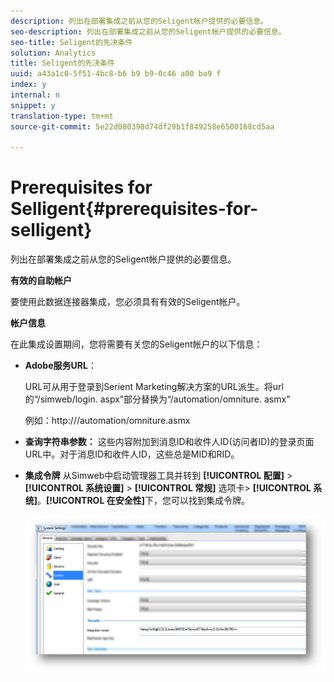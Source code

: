 ```yaml
---
description: 列出在部署集成之前从您的Seligent帐户提供的必要信息。
seo-description: 列出在部署集成之前从您的Seligent帐户提供的必要信息。
seo-title: Seligent的先决条件
solution: Analytics
title: Seligent的先决条件
uuid: a43a1c0-5f51-4bc8-b6 b9 b9-0c46 a00 ba9 f
index: y
internal: n
snippet: y
translation-type: tm+mt
source-git-commit: 5e22d080398d74df29b1f849258e6500168cd5aa

---
```



# Prerequisites for Selligent{#prerequisites-for-selligent}

列出在部署集成之前从您的Seligent帐户提供的必要信息。

**有效的自助帐户**

要使用此数据连接器集成，您必须具有有效的Seligent帐户。

**帐户信息**

在此集成设置期间，您将需要有关您的Seligent帐户的以下信息：

* **Adobe服务URL**：

   URL可从用于登录到Serient Marketing解决方案的URL派生。将url的“/simweb/login. aspx”部分替换为“/automation/omniture. asmx”

   例如：http://<client-specific install url>/automation/omniture.asmx

* **查询字符串参数：** 这些内容附加到消息ID和收件人ID(访问者ID)的登录页面URL中。对于消息ID和收件人ID，这些总是MID和RID。

* **集成令牌** 从Simweb中启动管理器工具并转到 **[!UICONTROL 配置]** &gt; **[!UICONTROL 系统设置]** &gt; **[!UICONTROL 常规]** 选项卡&gt; **[!UICONTROL 系统]**。**[!UICONTROL 在安全性]**&#x200B;下，您可以找到集成令牌。

   ![](assets/selligent-integration_token.png)

